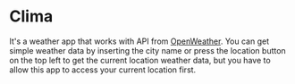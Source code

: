 # Clima

It's a weather app that works with API from [OpenWeather](https://openweathermap.org/current). You can get simple weather data by inserting the city name or press the location button on the top left to get the current location weather data, but you have to allow this app to access your
current location first.
